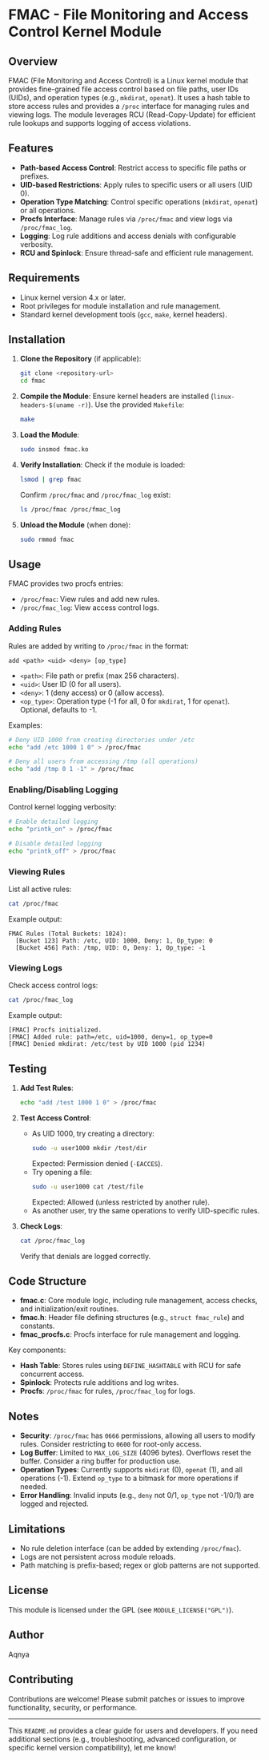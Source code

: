# FMAC - File Monitoring and Access Control Kernel Module

## Overview
FMAC (File Monitoring and Access Control) is a Linux kernel module that provides fine-grained file access control based on file paths, user IDs (UIDs), and operation types (e.g., `mkdirat`, `openat`). It uses a hash table to store access rules and provides a `/proc` interface for managing rules and viewing logs. The module leverages RCU (Read-Copy-Update) for efficient rule lookups and supports logging of access violations.

## Features
- **Path-based Access Control**: Restrict access to specific file paths or prefixes.
- **UID-based Restrictions**: Apply rules to specific users or all users (UID 0).
- **Operation Type Matching**: Control specific operations (`mkdirat`, `openat`) or all operations.
- **Procfs Interface**: Manage rules via `/proc/fmac` and view logs via `/proc/fmac_log`.
- **Logging**: Log rule additions and access denials with configurable verbosity.
- **RCU and Spinlock**: Ensure thread-safe and efficient rule management.

## Requirements
- Linux kernel version 4.x or later.
- Root privileges for module installation and rule management.
- Standard kernel development tools (`gcc`, `make`, kernel headers).

## Installation
1. **Clone the Repository** (if applicable):
   ```bash
   git clone <repository-url>
   cd fmac
   ```

2. **Compile the Module**:
   Ensure kernel headers are installed (`linux-headers-$(uname -r)`). Use the provided `Makefile`:
   ```bash
   make
   ```

3. **Load the Module**:
   ```bash
   sudo insmod fmac.ko
   ```

4. **Verify Installation**:
   Check if the module is loaded:
   ```bash
   lsmod | grep fmac
   ```
   Confirm `/proc/fmac` and `/proc/fmac_log` exist:
   ```bash
   ls /proc/fmac /proc/fmac_log
   ```

5. **Unload the Module** (when done):
   ```bash
   sudo rmmod fmac
   ```

## Usage
FMAC provides two procfs entries:
- `/proc/fmac`: View rules and add new rules.
- `/proc/fmac_log`: View access control logs.

### Adding Rules
Rules are added by writing to `/proc/fmac` in the format:
```
add <path> <uid> <deny> [op_type]
```
- `<path>`: File path or prefix (max 256 characters).
- `<uid>`: User ID (0 for all users).
- `<deny>`: 1 (deny access) or 0 (allow access).
- `<op_type>`: Operation type (-1 for all, 0 for `mkdirat`, 1 for `openat`). Optional, defaults to -1.

Examples:
```bash
# Deny UID 1000 from creating directories under /etc
echo "add /etc 1000 1 0" > /proc/fmac

# Deny all users from accessing /tmp (all operations)
echo "add /tmp 0 1 -1" > /proc/fmac
```

### Enabling/Disabling Logging
Control kernel logging verbosity:
```bash
# Enable detailed logging
echo "printk_on" > /proc/fmac

# Disable detailed logging
echo "printk_off" > /proc/fmac
```

### Viewing Rules
List all active rules:
```bash
cat /proc/fmac
```
Example output:
```
FMAC Rules (Total Buckets: 1024):
  [Bucket 123] Path: /etc, UID: 1000, Deny: 1, Op_type: 0
  [Bucket 456] Path: /tmp, UID: 0, Deny: 1, Op_type: -1
```

### Viewing Logs
Check access control logs:
```bash
cat /proc/fmac_log
```
Example output:
```
[FMAC] Procfs initialized.
[FMAC] Added rule: path=/etc, uid=1000, deny=1, op_type=0
[FMAC] Denied mkdirat: /etc/test by UID 1000 (pid 1234)
```

## Testing
1. **Add Test Rules**:
   ```bash
   echo "add /test 1000 1 0" > /proc/fmac
   ```

2. **Test Access Control**:
   - As UID 1000, try creating a directory:
     ```bash
     sudo -u user1000 mkdir /test/dir
     ```
     Expected: Permission denied (`-EACCES`).
   - Try opening a file:
     ```bash
     sudo -u user1000 cat /test/file
     ```
     Expected: Allowed (unless restricted by another rule).
   - As another user, try the same operations to verify UID-specific rules.

3. **Check Logs**:
   ```bash
   cat /proc/fmac_log
   ```
   Verify that denials are logged correctly.

## Code Structure
- **fmac.c**: Core module logic, including rule management, access checks, and initialization/exit routines.
- **fmac.h**: Header file defining structures (e.g., `struct fmac_rule`) and constants.
- **fmac_procfs.c**: Procfs interface for rule management and logging.

Key components:
- **Hash Table**: Stores rules using `DEFINE_HASHTABLE` with RCU for safe concurrent access.
- **Spinlock**: Protects rule additions and log writes.
- **Procfs**: `/proc/fmac` for rules, `/proc/fmac_log` for logs.

## Notes
- **Security**: `/proc/fmac` has `0666` permissions, allowing all users to modify rules. Consider restricting to `0600` for root-only access.
- **Log Buffer**: Limited to `MAX_LOG_SIZE` (4096 bytes). Overflows reset the buffer. Consider a ring buffer for production use.
- **Operation Types**: Currently supports `mkdirat` (0), `openat` (1), and all operations (-1). Extend `op_type` to a bitmask for more operations if needed.
- **Error Handling**: Invalid inputs (e.g., `deny` not 0/1, `op_type` not -1/0/1) are logged and rejected.

## Limitations
- No rule deletion interface (can be added by extending `/proc/fmac`).
- Logs are not persistent across module reloads.
- Path matching is prefix-based; regex or glob patterns are not supported.

## License
This module is licensed under the GPL (see `MODULE_LICENSE("GPL")`).

## Author
Aqnya

## Contributing
Contributions are welcome! Please submit patches or issues to improve functionality, security, or performance.

---

This `README.md` provides a clear guide for users and developers. If you need additional sections (e.g., troubleshooting, advanced configuration, or specific kernel version compatibility), let me know!